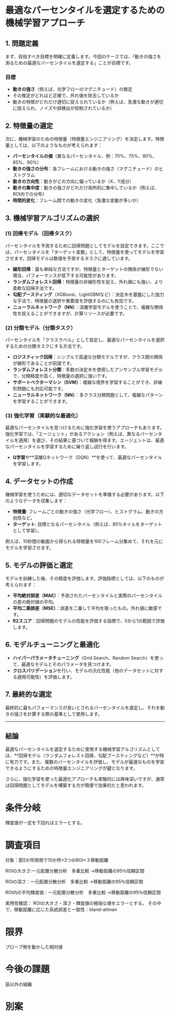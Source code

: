 # 最適なパーセンタイルを選定するための機械学習アプローチ

## 1. 問題定義

まず、目指すべき目標を明確に定義します。今回のケースでは、「動きの強さを測るための最適なパーセンタイルを選定する」ことが目標です。

### 目標
- **動きの強さ**（例えば、光学フローのマグニチュード）の推定
- その推定がどれほど正確で、外れ値を除去しているか
- 動きの特徴がどれだけ適切に捉えられているか（例えば、急激な動きが適切に捉えられ、ノイズや誤検出が抑制されているか）

## 2. 特徴量の選定

次に、機械学習のための特徴量（特徴量エンジニアリング）を決定します。特徴量としては、以下のようなものが考えられます：

- **パーセンタイルの値**（異なるパーセンタイル、例：70%、75%、80%、85%、90%）
- **動きの強さの分布**：各フレームにおける動きの強さ（マグニチュード）のヒストグラム
- **動きの方向性**：動きがどの方向に偏っているか（X、Y成分）
- **動きの集中度**：動きの強さがどれだけ局所的に集中しているか（例えば、ROI内での分布）
- **時間的変化**：フレーム間での動きの変化（急激な変動が多いか）

## 3. 機械学習アルゴリズムの選択

### (1) 回帰モデル（回帰タスク）
パーセンタイルを予測するために回帰問題としてモデルを設定できます。ここでは、パーセンタイルを「ターゲット変数」として、特徴量を使ってモデルを学習させます。回帰モデルは数値を予測するタスクに適しています。

- **線形回帰**：最も単純な方法ですが、特徴量とターゲットの関係が線形でない場合、パフォーマンスが低下する可能性があります。
- **ランダムフォレスト回帰**：特徴量の非線形性を捉え、外れ値にも強い、より柔軟な回帰手法です。
- **勾配ブースティング**（XGBoost、LightGBMなど）：決定木を基盤にした強力な手法で、特徴量の選択や重要度を評価するのにも有効です。
- **ニューラルネットワーク（NN）**：深層学習モデルを使うことで、複雑な関係性を捉えることができますが、計算リソースが必要です。

### (2) 分類モデル（分類タスク）
パーセンタイルを「クラスラベル」として設定し、最適なパーセンタイルを選択するための分類タスクにする方法です。

- **ロジスティック回帰**：シンプルで高速な分類モデルですが、クラス間の関係が線形であることが前提です。
- **ランダムフォレスト分類**：多数の決定木を使用したアンサンブル学習モデルで、分類精度が高く、特徴量の選択に強いです。
- **サポートベクターマシン（SVM）**：複雑な境界を学習することができ、非線形問題にも対応可能です。
- **ニューラルネットワーク（NN）**：多クラス分類問題として、複雑なパターンを学習することができます。

### (3) 強化学習（実験的な最適化）
最適なパーセンタイルを見つけるために強化学習を使うアプローチもあります。強化学習では、「エージェント」があるアクション（例えば、異なるパーセンタイルを適用）を選び、その結果に基づいて報酬を得ます。エージェントは、最適なパーセンタイルを学習するために繰り返し試行を行います。

- **Q学習**や**深層Qネットワーク（DQN）**を使って、最適なパーセンタイルを学習します。

## 4. データセットの作成

機械学習を使うためには、適切なデータセットを準備する必要があります。以下のようなデータを収集します：

- **特徴量**: フレームごとの動きの強さ（光学フロー）、ヒストグラム、動きの方向性など。
- **ターゲット**: 目標となるパーセンタイル（例えば、85%タイルをターゲットとして学習）。

例えば、10秒間の動画から得られる特徴量を100フレーム分集めて、それを元にモデルを学習させます。

## 5. モデルの評価と選定

モデルを訓練した後、その精度を評価します。評価指標としては、以下のものが考えられます：

- **平均絶対誤差（MAE）**：予測されたパーセンタイルと実際のパーセンタイルの差の絶対値の平均。
- **平均二乗誤差（MSE）**：誤差を二乗して平均を取ったもの。外れ値に敏感です。
- **R2スコア**：回帰問題のモデルの性能を評価する指標で、0から1の範囲で評価します。

## 6. モデルチューニングと最適化

- **ハイパーパラメータチューニング**（Grid Search、Random Search）を使って、最適なモデルとそのパラメータを見つけます。
- **クロスバリデーション**を行い、モデルの汎化性能（他のデータセットに対する適用可能性）を評価します。

## 7. 最終的な選定

最終的に最もパフォーマンスが良いとされるパーセンタイルを選定し、それを動きの強さを計算する際の基準として使用します。

---

## 結論

最適なパーセンタイルを選定するために使用する機械学習アルゴリズムとしては、**回帰モデル（ランダムフォレスト回帰、勾配ブースティングなど）**が特に有力です。また、複数のパーセンタイルを評価し、モデルが最適なものを学習できるようにするための特徴量エンジニアリングが鍵となります。

さらに、強化学習を使った最適化アプローチも実験的には興味深いですが、通常は回帰問題としてモデルを構築する方が簡便で効果的だと思われます。



# 条件分岐
輝度値が一定を下回ればエラーとする。

# 調査項目
対象：筋5か所両側で10か所×3つのROI×３移動距離

ROIの大きさ:一元配置分散分析　多重比較
→移動距離の95％信頼区間

ROIの深さ：一元配置分散分析　多重比較
→移動距離の95％信頼区間

ROI内の平均輝度値：一元配置分散分析　多重比較
→移動距離の95％信頼区間


実用性確認：
ROIの大きさ・深さ・輝度値の極端な値をエラーとする。
その中で、移動距離に応じた系統誤差と一致性：bland-altman

# 限界
プローブ側を動かした相対値

# 今後の課題
筋以外の組織

# 別案

